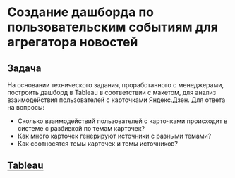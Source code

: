 # Создание дашборда по пользовательским событиям для агрегатора новостей
## Задача
На основании технического задания, проработанного с менеджерами, построить дашборд в Tableau в соответствии с макетом, для анализ взаимодействия пользователей с карточками Яндекс.Дзен. 
Для ответа на вопросы: 

- Сколько взаимодействий пользователей с карточками происходит в системе с разбивкой по темам карточек?
- Как много карточек генерируют источники с разными темами?
- Как соотносятся темы карточек и темы источников?

## [Tableau](https://public.tableau.com/app/profile/templtn/viz/_16600599946430/_#3)
